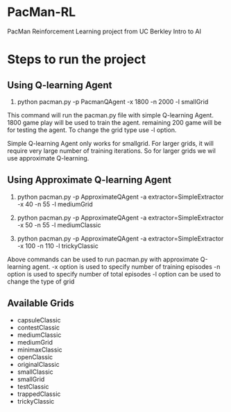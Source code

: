 # PacMan-RL
PacMan Reinforcement Learning project from UC Berkley Intro to AI 

# Steps to run the project

## Using Q-learning Agent
1. python pacman.py -p PacmanQAgent -x 1800 -n 2000 -l smallGrid

This command will run the pacman.py file with simple Q-learning Agent.
1800 game play will be used to train the agent.
remaining 200 game will be for testing the agent.
To change the grid type use -l option.

Simple Q-learning Agent only works for smallgrid. For larger grids, it will require very large number of training iterations. So for larger grids we wil use approximate Q-learning. 

## Using Approximate Q-learning Agent

1. python pacman.py -p ApproximateQAgent -a extractor=SimpleExtractor -x 40 -n 55 -l mediumGrid 

2. python pacman.py -p ApproximateQAgent -a extractor=SimpleExtractor -x 50 -n 55 -l mediumClassic

3. python pacman.py -p ApproximateQAgent -a extractor=SimpleExtractor -x 100 -n 110 -l trickyClassic

Above commands can be used to run pacman.py with approximate Q-learning agent. 
-x option is used to specify number of training episodes
-n option is used to specify number of total episodes
-l option can be used to change the type of grid

## Available Grids
- capsuleClassic
- contestClassic
- mediumClassic
- mediumGrid
- minimaxClassic
- openClassic
- originalClassic
- smallClassic
- smallGrid
- testClassic
- trappedClassic
- trickyClassic
